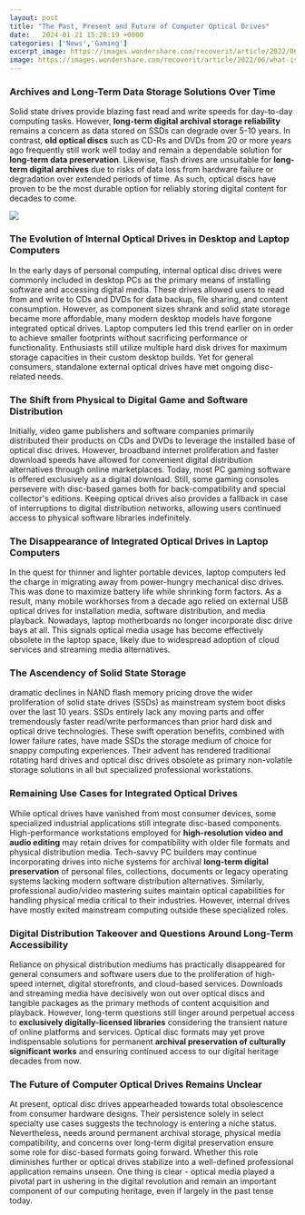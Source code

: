 ```yaml
---
layout: post
title: "The Past, Present and Future of Computer Optical Drives"
date:   2024-01-21 15:28:19 +0000
categories: ['News','Gaming']
excerpt_image: https://images.wondershare.com/recoverit/article/2022/06/what-is-optical-drive.jpg
image: https://images.wondershare.com/recoverit/article/2022/06/what-is-optical-drive.jpg
---
```


### Archives and Long-Term Data Storage Solutions Over Time
Solid state drives provide blazing fast read and write speeds for day-to-day computing tasks. However, **long-term digital archival storage reliability** remains a concern as data stored on SSDs can degrade over 5-10 years. In contrast, **old optical discs** such as CD-Rs and DVDs from 20 or more years ago frequently still work well today and remain a dependable solution for **long-term data preservation**. Likewise, flash drives are unsuitable for **long-term digital archives** due to risks of data loss from hardware failure or degradation over extended periods of time. As such, optical discs have proven to be the most durable option for reliably storing digital content for decades to come.

![](https://images.wondershare.com/recoverit/article/2022/06/what-is-optical-drive.jpg)
### The Evolution of Internal Optical Drives in Desktop and Laptop Computers  
In the early days of personal computing, internal optical disc drives were commonly included in desktop PCs as the primary means of installing software and accessing digital media. These drives allowed users to read from and write to CDs and DVDs for data backup, file sharing, and content consumption. However, as component sizes shrank and solid state storage became more affordable, many modern desktop models have forgone integrated optical drives. Laptop computers led this trend earlier on in order to achieve smaller footprints without sacrificing performance or functionality. Enthusiasts still utilize multiple hard disk drives for maximum storage capacities in their custom desktop builds. Yet for general consumers, standalone external optical drives have met ongoing disc-related needs.
### The Shift from Physical to Digital Game and Software Distribution
Initially, video game publishers and software companies primarily distributed their products on CDs and DVDs to leverage the installed base of optical disc drives. However, broadband internet proliferation and faster download speeds have allowed for convenient digital distribution alternatives through online marketplaces. Today, most PC gaming software is offered exclusively as a digital download. Still, some gaming consoles persevere with disc-based games both for back-compatibility and special collector's editions. Keeping optical drives also provides a fallback in case of interruptions to digital distribution networks, allowing users continued access to physical software libraries indefinitely. 
### The Disappearance of Integrated Optical Drives in Laptop Computers
In the quest for thinner and lighter portable devices, laptop computers led the charge in migrating away from power-hungry mechanical disc drives. This was done to maximize battery life while shrinking form factors. As a result, many mobile workhorses from a decade ago relied on external USB optical drives for installation media, software distribution, and media playback. Nowadays, laptop motherboards no longer incorporate disc drive bays at all. This signals optical media usage has become effectively obsolete in the laptop space, likely due to widespread adoption of cloud services and streaming media alternatives.
### The Ascendency of Solid State Storage 
dramatic declines in NAND flash memory pricing drove the wider proliferation of solid state drives (SSDs) as mainstream system boot disks over the last 10 years. SSDs entirely lack any moving parts and offer tremendously faster read/write performances than prior hard disk and optical drive technologies. These swift operation benefits, combined with lower failure rates, have made SSDs the storage medium of choice for snappy computing experiences. Their advent has rendered traditional rotating hard drives and optical disc drives obsolete as primary non-volatile storage solutions in all but specialized professional workstations.
### Remaining Use Cases for Integrated Optical Drives
While optical drives have vanished from most consumer devices, some specialized industrial applications still integrate disc-based components. High-performance workstations employed for **high-resolution video and audio editing** may retain drives for compatibility with older file formats and physical distribution media. Tech-savvy PC builders may continue incorporating drives into niche systems for archival **long-term digital preservation** of personal files, collections, documents or legacy operating systems lacking modern software distribution alternatives. Similarly, professional audio/video mastering suites maintain optical capabilities for handling physical media critical to their industries. However, internal drives have mostly exited mainstream computing outside these specialized roles.  
### Digital Distribution Takeover and Questions Around Long-Term Accessibility 
Reliance on physical distribution mediums has practically disappeared for general consumers and software users due to the proliferation of high-speed internet, digital storefronts, and cloud-based services. Downloads and streaming media have decisively won out over optical discs and tangible packages as the primary methods of content acquisition and playback. However, long-term questions still linger around perpetual access to **exclusively digitally-licensed libraries** considering the transient nature of online platforms and services. Optical disc formats may yet prove indispensable solutions for permanent **archival preservation of culturally significant works** and ensuring continued access to our digital heritage decades from now.
### The Future of Computer Optical Drives Remains Unclear  
At present, optical disc drives appearheaded towards total obsolescence from consumer hardware designs. Their persistence solely in select specialty use cases suggests the technology is entering a niche status. Nevertheless, needs around permanent archival storage, physical media compatibility, and concerns over long-term digital preservation ensure some role for disc-based formats going forward. Whether this role diminishes further or optical drives stabilize into a well-defined professional application remains unseen. One thing is clear - optical media played a pivotal part in ushering in the digital revolution and remain an important component of our computing heritage, even if largely in the past tense today.